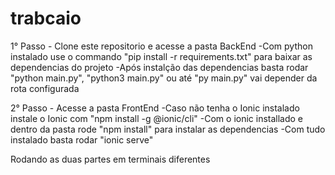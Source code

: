 # trabcaio

1° Passo - Clone este repositorio e acesse a pasta BackEnd
  -Com python instalado use o commando "pip install -r requirements.txt" para baixar as dependencias do projeto
  -Após instalção das dependencias basta rodar "python main.py", "python3 main.py" ou até "py main.py" vai depender da rota configurada

2° Passo - Acesse a pasta FrontEnd
  -Caso não tenha o Ionic instalado instale o Ionic com "npm install -g @ionic/cli"
  -Com o ionic installado e dentro da pasta rode "npm install" para instalar as dependencias 
  -Com tudo instalado basta rodar "ionic serve" 
  
 Rodando as duas partes em terminais diferentes
  

  

